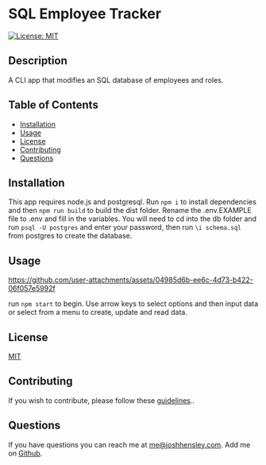 # SQL Employee Tracker

[![License: MIT](https://img.shields.io/badge/License-MIT-yellow.svg)](https://opensource.org/licenses/MIT)

## Description

A CLI app that modifies an SQL database of employees and roles.

## Table of Contents


* [Installation](#Installation)
* [Usage](#Usage)
* [License](#License)
* [Contributing](#Contributing)
* [Questions](#Questions)
 

## <a name="Installation"></a>Installation

This app requires node.js and postgresql.  Run `npm i` to install dependencies and then `npm run build` to build the dist folder.  Rename the .env.EXAMPLE file to .env and fill in the variables.   You will need to cd into the db folder and run `psql -U postgres` and enter your password, then run `\i schema.sql` from postgres to create the database.

## <a name="Usage"></a>Usage

https://github.com/user-attachments/assets/04985d6b-ee6c-4d73-b422-06f057e5992f

run `npm start` to begin.  Use arrow keys to select options and then input data or select from a menu to create, update and read data.

## <a name="license"></a>License

  [MIT](https://opensource.org/licenses/MIT)

## <a name="contributing"></a>Contributing

If you wish to contribute, please follow these [guidelines](https://www.contributor-covenant.org/version/2/1/code_of_conduct/)..

## <a name="questions"></a>Questions

If you have questions you can reach me at me@joshhensley.com. Add me on [Github](github.com/josh-hensley).
